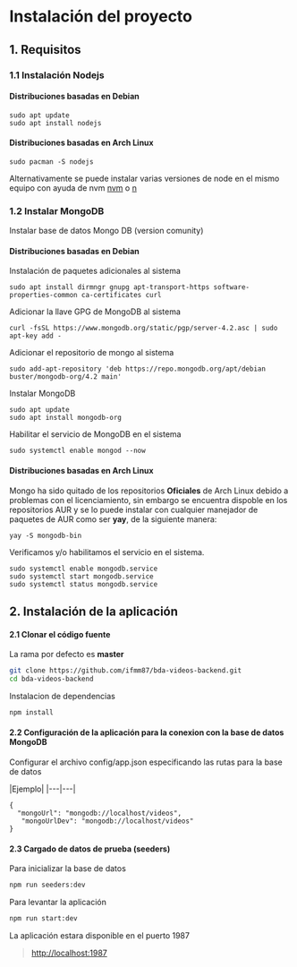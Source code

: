 # Instalación del proyecto

## 1. Requisitos

### 1.1 Instalación Nodejs

#### Distribuciones basadas en Debian
```
sudo apt update
sudo apt install nodejs
```
#### Distribuciones basadas en Arch Linux
```
sudo pacman -S nodejs
```
Alternativamente se puede instalar varias versiones de node en el mismo equipo con ayuda de 
nvm [nvm](https://github.com/creationix/nvm) o [n](https://github.com/tj/n)

### 1.2 Instalar MongoDB
Instalar base de datos Mongo DB (version comunity)
#### Distribuciones basadas en Debian
Instalación de paquetes adicionales al sistema
```
sudo apt install dirmngr gnupg apt-transport-https software-properties-common ca-certificates curl
```
Adicionar la llave GPG de MongoDB al sistema
```
curl -fsSL https://www.mongodb.org/static/pgp/server-4.2.asc | sudo apt-key add -
```
Adicionar el repositorio de mongo al sistema
```
sudo add-apt-repository 'deb https://repo.mongodb.org/apt/debian buster/mongodb-org/4.2 main'
```
Instalar MongoDB
```
sudo apt update
sudo apt install mongodb-org
```
Habilitar el servicio de MongoDB en el sistema
```
sudo systemctl enable mongod --now
```
#### Distribuciones basadas en Arch Linux
Mongo ha sido quitado de los repositorios **Oficiales** de Arch Linux debido a problemas con el licenciamiento,
sin embargo se encuentra dispoble en los repositorios AUR y se lo puede instalar con cualquier manejador de paquetes de AUR como ser **yay**, de la siguiente manera:
```
yay -S mongodb-bin
```
Verificamos y/o habilitamos el servicio en el sistema.
```
sudo systemctl enable mongodb.service
sudo systemctl start mongodb.service
sudo systemctl status mongodb.service
```
## 2. Instalación de la aplicación

#### 2.1 Clonar el código fuente
La rama por defecto es **master**
```sh
git clone https://github.com/ifmm87/bda-videos-backend.git
cd bda-videos-backend
```
Instalacion de dependencias

```sh
npm install
```
#### 2.2 Configuración de la aplicación para la conexion con la base de datos MongoDB

Configurar el archivo config/app.json especificando las rutas para la base de datos

|Ejemplo|
|---|---|
```
{
  "mongoUrl": "mongodb://localhost/videos",
   "mongoUrlDev": "mongodb://localhost/videos"
}
```
#### 2.3 Cargado de datos de prueba (seeders)
Para inicializar la base de datos
```sh
npm run seeders:dev
```
Para levantar la aplicación
```sh
npm run start:dev
```
La aplicación estara disponible en el puerto 1987

 > [http://localhost:1987](http://localhost:1987)



